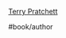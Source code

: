 [Terry Pratchett](https://www.goodreads.com/search?utf8=%E2%9C%93&q=Terry+Pratchett&search_type=books&search%5Bfield%5D=author)

#book/author
